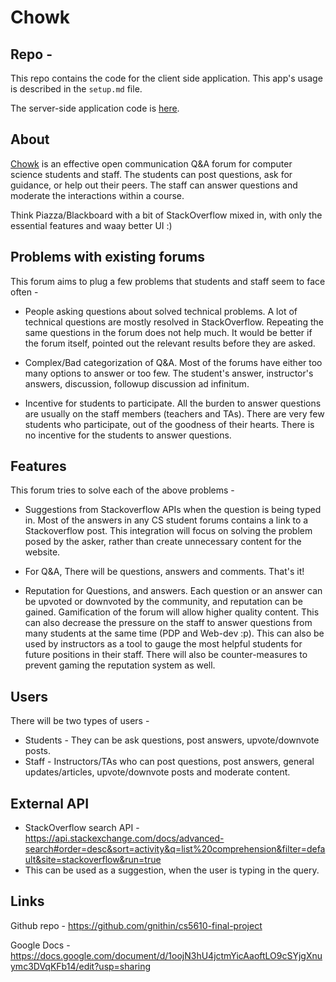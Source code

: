 # Chowk

## Repo - 
This repo contains the code for the client side application. 
This app's usage is described in the `setup.md` file.

The server-side application code is [here](https://github.com/gnithin/web-dev-project-server).

## About
[Chowk](https://www.merriam-webster.com/dictionary/chowk) is an effective open communication Q&A forum for computer science students and staff. The students can post questions, ask for guidance, or help out their peers. The staff can answer questions and moderate the interactions within a course.

Think Piazza/Blackboard with a bit of StackOverflow mixed in, with only the essential features and waay better UI :)

## Problems with existing forums
This forum aims to plug a few problems that students and staff seem to face often - 
- People asking questions about solved technical problems. A lot of technical questions are mostly resolved in StackOverflow. Repeating the same questions in the forum does not help much. It would be better if the forum itself, pointed out the relevant results before they are asked.

- Complex/Bad categorization of Q&A. Most of the forums have either too many options to answer or too few. The student's answer, instructor's answers, discussion, followup discussion ad infinitum.

- Incentive for students to participate. All the burden to answer questions are usually on the staff members (teachers and TAs). There are very few students who participate, out of the goodness of their hearts. There is no incentive for the students to answer questions.


## Features
This forum tries to solve each of the above problems - 
- Suggestions from Stackoverflow APIs when the question is being typed in. Most of the answers in any CS student forums contains a link to a Stackoverflow post. This integration will focus on solving the problem posed by the asker, rather than create unnecessary content for the website.

- For Q&A, There will be questions, answers and comments. That's it!

- Reputation for Questions, and answers. Each question or an answer can be upvoted or downvoted by the community, and reputation can be gained. Gamification of the forum will allow higher quality content. This can also decrease the pressure on the staff to answer questions from many students at the same time (PDP and Web-dev :p). This can also be used by instructors as a tool to gauge the most helpful students for future positions in their staff. There will also be counter-measures to prevent gaming the reputation system as well.

## Users
There will be two types of users - 
- Students - They can be ask questions, post answers, upvote/downvote posts.
- Staff - Instructors/TAs who can post questions, post answers, general updates/articles, upvote/downvote posts and moderate content.

## External API
- StackOverflow search API - https://api.stackexchange.com/docs/advanced-search#order=desc&sort=activity&q=list%20comprehension&filter=default&site=stackoverflow&run=true
- This can be used as a suggestion, when the user is typing in the query. 

## Links
Github repo -
https://github.com/gnithin/cs5610-final-project

Google Docs -
https://docs.google.com/document/d/1oojN3hU4jctmYicAaoftLO9cSYjgXnuymc3DVqKFb14/edit?usp=sharing

